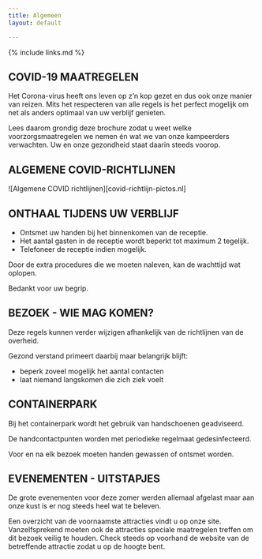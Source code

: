 ```yaml
---
title: Algemeen
layout: default

---
```


{% include links.md %}

## COVID-19 MAATREGELEN

Het Corona-virus heeft ons leven op z’n kop gezet en dus ook onze manier van reizen.
Mits het respecteren van alle regels is het perfect mogelijk om net als anders optimaal
van uw verblijf genieten.

Lees daarom grondig deze brochure zodat u weet welke voorzorgsmaatregelen
we nemen én wat we van onze kampeerders verwachten. Uw en onze gezondheid staat
daarin steeds voorop.


## ALGEMENE COVID-RICHTLIJNEN

![Algemene COVID richtlijnen][covid-richtlijn-pictos.nl]


## ONTHAAL TIJDENS UW VERBLIJF

* Ontsmet uw handen bij het binnenkomen van de receptie.
* Het aantal gasten in de receptie wordt beperkt tot maximum 2 tegelijk.
* Telefoneer de receptie indien mogelijk.

Door de extra procedures die we moeten naleven, kan de wachttijd wat oplopen.

Bedankt voor uw begrip.

## BEZOEK - WIE MAG KOMEN?

Deze regels kunnen verder wijzigen afhankelijk van de richtlijnen van de overheid.

Gezond verstand primeert daarbij maar belangrijk blijft:
* beperk zoveel mogelijk het aantal contacten
* laat niemand langskomen die zich ziek voelt

## CONTAINERPARK

Bij het containerpark wordt het gebruik van handschoenen geadviseerd.

De handcontactpunten worden met periodieke regelmaat gedesinfecteerd.

Voor en na elk bezoek moeten handen gewassen of ontsmet worden.

## EVENEMENTEN - UITSTAPJES

De grote evenementen voor deze zomer werden allemaal afgelast maar aan onze kust is er
nog steeds heel wat te beleven.

Een overzicht van de voornaamste attracties vindt u op onze site. Vanzelfsprekend moeten
ook de attracties speciale maatregelen treffen om dit bezoek veilig te houden. Check steeds
op voorhand de website van de betreffende attractie zodat u op de hoogte bent.